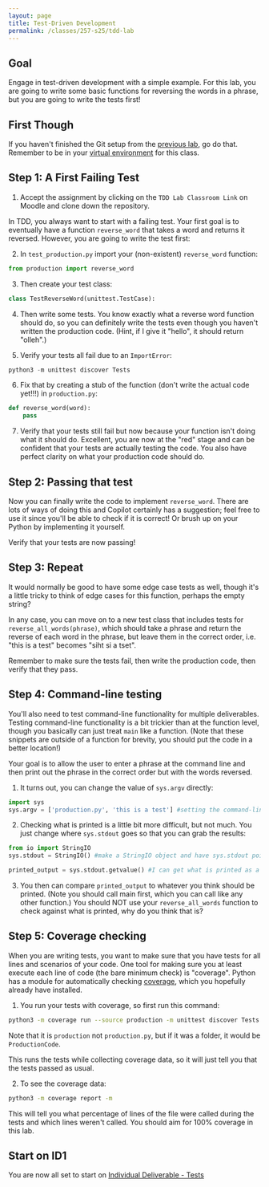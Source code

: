 ```yaml
---
layout: page
title: Test-Driven Development
permalink: /classes/257-s25/tdd-lab
---
```


## Goal
Engage in test-driven development with a simple example. For this lab, you are going to write some basic functions for reversing the words in a phrase, but you are going to write the tests first!

## First Though

If you haven't finished the Git setup from the [previous lab](lab-git), go do that. Remember to be in your [virtual environment](venv-guide) for this class.

## Step 1: A First Failing Test
1. Accept the assignment by clicking on the `TDD Lab Classroom Link` on Moodle and clone down the repository.

In TDD, you always want to start with a failing test. Your first goal is to eventually have a function `reverse_word` that takes a word and returns it reversed. However, you are going to write the test first:

2. In `test_production.py` import your (non-existent) `reverse_word` function:

```python
from production import reverse_word
```

3. Then create your test class:

```python
class TestReverseWord(unittest.TestCase):
```

4. Then write some tests. You know exactly what a reverse word function should do, so you can definitely write the tests even though you haven't written the production code. (Hint, if I give it "hello", it should return "olleh".)

5. Verify your tests all fail due to an `ImportError`:

```python
python3 -m unittest discover Tests
```

6. Fix that by creating a stub of the function (don't write the actual code yet!!!) in `production.py`:
```python
def reverse_word(word):
    pass
```

7. Verify that your tests still fail but now because your function isn't doing what it should do. Excellent, you are now at the "red" stage and can be confident that your tests are actually testing the code. You also have perfect clarity on what your production code should do.

## Step 2: Passing that test
Now you can finally write the code to implement `reverse_word`. There are lots of ways of doing this and Copilot certainly has a suggestion; feel free to use it since you'll be able to check if it is correct! Or brush up on your Python by implementing it yourself.

Verify that your tests are now passing!

## Step 3: Repeat
It would normally be good to have some edge case tests as well, though it's a little tricky to think of edge cases for this function, perhaps the empty string?

In any case, you can move on to a new test class that includes tests for `reverse_all_words(phrase)`, which should take a phrase and return the reverse of each word in the phrase, but leave them in the correct order, i.e. "this is a test" becomes "siht si a tset".

Remember to make sure the tests fail, then write the production code, then verify that they pass.

## Step 4: Command-line testing
You'll also need to test command-line functionality for multiple deliverables.
Testing command-line functionality is a bit trickier than at the function level, though you basically can just treat `main` like a function. (Note that these snippets are outside of a function for brevity, you should put the code in a better location!)

Your goal is to allow the user to enter a phrase at the command line and then print out the phrase in the correct order but with the words reversed.

1. It turns out, you can change the value of `sys.argv` directly:

```python
import sys
sys.argv = ['production.py', 'this is a test'] #setting the command-line argument "this is a test"
```

2. Checking what is printed is a little bit more difficult, but not much. You just change where `sys.stdout` goes so that you can grab the results:

```python
from io import StringIO
sys.stdout = StringIO() #make a StringIO object and have sys.stdout point to it instead of the usual spot

printed_output = sys.stdout.getvalue() #I can get what is printed as a normal string!
```

3. You then can compare `printed_output` to whatever you think should be printed. (Note you should call main first, which you can call like any other function.) You should NOT use your `reverse_all_words` function to check against what is printed, why do you think that is?

## Step 5: Coverage checking
When you are writing tests, you want to make sure that you have tests for all lines and scenarios of your code. One tool for making sure you at least execute each line of code (the bare minimum check) is "coverage". Python has a module for automatically checking [coverage](https://coverage.readthedocs.io/en/7.7.1/), which you hopefully already have installed.

1. You run your tests with coverage, so first run this command:
```bash
python3 -m coverage run --source production -m unittest discover Tests
```

Note that it is `production` not `production.py`, but if it was a folder, it would be `ProductionCode`.

This runs the tests while collecting coverage data, so it will just tell you that the tests passed as usual.

2. To see the coverage data:
```bash
python3 -m coverage report -m
```

This will tell you what percentage of lines of the file were called during the tests and which lines weren't called. You should aim for 100% coverage in this lab.

## Start on ID1
You are now all set to start on [Individual Deliverable - Tests](project-1-ind)

